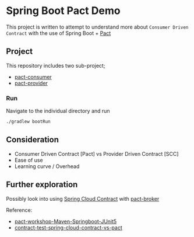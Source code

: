 # Spring Boot Pact Demo

This project is written to attempt to understand more about `Consumer Driven Contract` with the use of Spring Boot + [Pact](https://pact.io/)

## Project

This repository includes two sub-project;

- [pact-consumer](./pact-consumer/)
- [pact-provider](./pact-provider/)

### Run

Navigate to the individual directory and run

```bash
./gradlew bootRun
```

## Consideration

- Consumer Driven Contract [Pact] vs Provider Driven Contract [SCC]
- Ease of use
- Learning curve / Overhead

## Further exploration

Possibly look into using [Spring Cloud Contract](https://spring.io/projects/spring-cloud-contract#overview) with [pact-broker](https://cloud.spring.io/spring-cloud-contract/reference/html/howto.html#how-to-use-pact-broker)

Reference:

- [pact-workshop-Maven-Springboot-JUnit5](https://github.com/pact-foundation/pact-workshop-Maven-Springboot-JUnit5)
- [contract-test-spring-cloud-contract-vs-pact](https://blog.devgenius.io/contract-test-spring-cloud-contract-vs-pact-420450f20429)